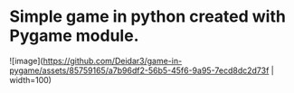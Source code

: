 <h1>Simple game in python created with Pygame module.</h1>


![image](https://github.com/Deidar3/game-in-pygame/assets/85759165/a7b96df2-56b5-45f6-9a95-7ecd8dc2d73f | width=100)
